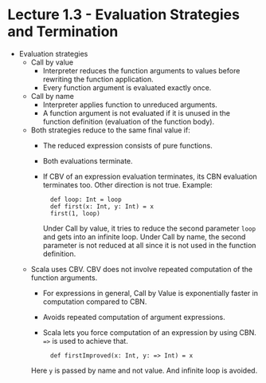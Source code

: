 # Lecture 1.3 - Evaluation Strategies and Termination

- Evaluation strategies
    + Call by value
        * Interpreter reduces the function arguments to values before rewriting the function application.
        * Every function argument is evaluated exactly once.
    + Call by name
        * Interpreter applies function to unreduced arguments.
        * A function argument is not evaluated if it is unused in the function definition (evaluation of the function body).
    + Both strategies reduce to the same final value if:
        * The reduced expression consists of pure functions.
        * Both evaluations terminate.
        * If CBV of an expression evaluation terminates, its CBN evaluation terminates too. Other direction is not true.
            Example:

                def loop: Int = loop
                def first(x: Int, y: Int) = x
                first(1, loop)

            Under Call by value, it tries to reduce the second parameter `loop` and gets into an infinite loop.
            Under Call by name, the second parameter is not reduced at all since it is not used in the function definition.
    + Scala uses CBV. CBV does not involve repeated computation of the function arguments.
        * For expressions in general, Call by Value is exponentially faster in computation compared to CBN.
        * Avoids repeated computation of argument expressions.
        * Scala lets you force computation of an expression by using CBN. `=>` is used to achieve that.

                def firstImproved(x: Int, y: => Int) = x

        Here `y` is passed by name and not value. And infinite loop is avoided.